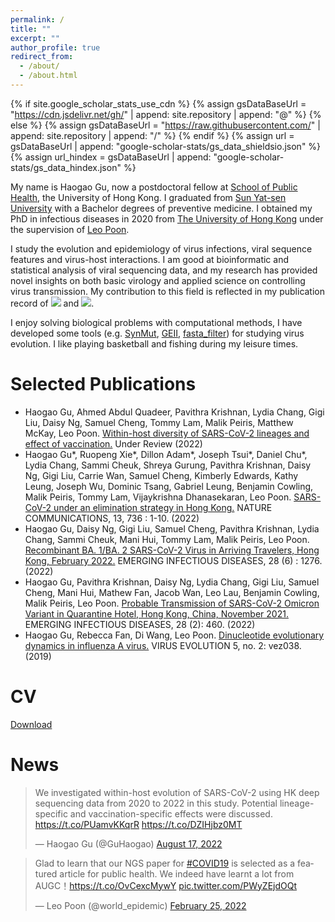 ```yaml
---
permalink: /
title: ""
excerpt: ""
author_profile: true
redirect_from: 
  - /about/
  - /about.html
---
```


{% if site.google_scholar_stats_use_cdn %}
{% assign gsDataBaseUrl = "https://cdn.jsdelivr.net/gh/" | append: site.repository | append: "@" %}
{% else %}
{% assign gsDataBaseUrl = "https://raw.githubusercontent.com/" | append: site.repository | append: "/" %}
{% endif %}
{% assign url = gsDataBaseUrl | append: "google-scholar-stats/gs_data_shieldsio.json" %}
{% assign url_hindex = gsDataBaseUrl | append: "google-scholar-stats/gs_data_hindex.json" %}

<span class='anchor' id='about-me'></span>

My name is Haogao Gu, now a postdoctoral fellow at [School of Public Health](https://sph.hku.hk/), the University of Hong Kong. I graduated from [Sun Yat-sen University](https://www.sysu.edu.cn/sysuen/) with a Bachelor degrees of preventive medicine. I obtained my PhD in infectious diseases in 2020 from [The University of Hong Kong](https://www.hku.hk/) under the supervision of [Leo Poon](https://sph.hku.hk/en/Biography/Poon-Lit-Man-Leo). 

I study the evolution and epidemiology of virus infections, viral sequence features and virus-host interactions. I am good at bioinformatic and statistical analysis of viral sequencing data, and my research has provided novel insights on both basic virology and applied science on controlling virus transmission. My contribution to this field is reflected in my publication record of <a href='https://scholar.google.com/citations?user=sie-ZJkAAAAJ'><img src="https://img.shields.io/endpoint?url={{ url | url_encode }}&logo=Google%20Scholar&labelColor=f6f6f6&color=9cf&style=flat&label=citations"></a> and <a href='https://scholar.google.com/citations?user=sie-ZJkAAAAJ'><img src="https://img.shields.io/endpoint?url={{ url_hindex }}&logo=Google%20Scholar&labelColor=f6f6f6&color=9cf&style=flat&label=h-index"></a>. 

I enjoy solving biological problems with computational methods, I have developed some tools (e.g. [SynMut](https://github.com/Koohoko/SynMut), [GEII](https://leo-poon-lab-geii-scriptsweb-app-pk8r5m.streamlitapp.com/), [fasta_filter](https://github.com/Koohoko/fasta_filter)) for studying virus evolution. I like playing basketball and fishing during my leisure times. 

# Selected Publications
- Haogao Gu, Ahmed Abdul Quadeer, Pavithra Krishnan, Lydia Chang, Gigi Liu, Daisy Ng, Samuel Cheng, Tommy Lam, Malik Peiris, Matthew McKay, Leo Poon. [Within-host diversity of SARS-CoV-2 lineages and effect of vaccination.](https://www.researchsquare.com/article/rs-1927944/v1) Under Review (2022) 
- Haogao Gu\*, Ruopeng Xie\*, Dillon Adam\*, Joseph Tsui\*, Daniel Chu\*, Lydia Chang, Sammi Cheuk, Shreya Gurung, Pavithra Krishnan, Daisy Ng, Gigi Liu, Carrie Wan, Samuel Cheng, Kimberly Edwards, Kathy Leung, Joseph Wu, Dominic Tsang, Gabriel Leung, Benjamin Cowling, Malik Peiris, Tommy Lam, Vijaykrishna Dhanasekaran, Leo Poon. [SARS-CoV-2 under an elimination strategy in Hong Kong.](https://pubmed.ncbi.nlm.nih.gov/35136039/) NATURE COMMUNICATIONS, 13, 736 : 1-10. (2022)
- Haogao Gu, Daisy Ng, Gigi Liu, Samuel Cheng, Pavithra Krishnan, Lydia Chang, Sammi Cheuk, Mani Hui, Tommy Lam, Malik Peiris, Leo Poon. [Recombinant BA. 1/BA. 2 SARS-CoV-2 Virus in Arriving Travelers, Hong Kong, February 2022.](https://www.ncbi.nlm.nih.gov/pmc/articles/PMC9155883/) EMERGING INFECTIOUS DISEASES, 28 (6) : 1276. (2022)
- Haogao Gu, Pavithra Krishnan, Daisy Ng, Lydia Chang, Gigi Liu, Samuel Cheng, Mani Hui, Mathew Fan, Jacob Wan, Leo Lau, Benjamin Cowling, Malik Peiris, Leo Poon. [Probable Transmission of SARS-CoV-2 Omicron Variant in Quarantine Hotel, Hong Kong, China, November 2021.](https://www.ncbi.nlm.nih.gov/pmc/articles/PMC8798678/) EMERGING INFECTIOUS DISEASES, 28 (2): 460. (2022)
- Haogao Gu, Rebecca Fan, Di Wang, Leo Poon. [Dinucleotide evolutionary dynamics in influenza A virus.](https://pubmed.ncbi.nlm.nih.gov/31737288/) VIRUS EVOLUTION 5, no. 2: vez038. (2019)


# CV
[Download](../files/CV/CV_2022_08_19.pdf)
<object data="../files/CV/CV_2022_08_19.pdf" width="1000" height="618" type='application/pdf'></object>

# News
<blockquote class="twitter-tweet"><p lang="en" dir="ltr">We investigated within-host evolution of SARS-CoV-2 using HK deep sequencing data from 2020 to 2022 in this study. Potential lineage-specific and vaccination-specific effects were discussed. <a href="https://t.co/PUamvKKqrR">https://t.co/PUamvKKqrR</a> <a href="https://t.co/DZIHjbz0MT">https://t.co/DZIHjbz0MT</a></p>&mdash; Haogao Gu (@GuHaogao) <a href="https://twitter.com/GuHaogao/status/1559896855705632768?ref_src=twsrc%5Etfw">August 17, 2022</a></blockquote> <script async src="https://platform.twitter.com/widgets.js" charset="utf-8"></script>

<blockquote class="twitter-tweet"><p lang="en" dir="ltr">Glad to learn that our NGS paper for <a href="https://twitter.com/hashtag/COVID19?src=hash&amp;ref_src=twsrc%5Etfw">#COVID19</a> is selected as a featured article for public health. We indeed have learnt a lot from AUGC！<a href="https://t.co/OvCexcMywY">https://t.co/OvCexcMywY</a> <a href="https://t.co/PWyZEjdOQt">pic.twitter.com/PWyZEjdOQt</a></p>&mdash; Leo Poon (@world_epidemic) <a href="https://twitter.com/world_epidemic/status/1497195122127032334?ref_src=twsrc%5Etfw">February 25, 2022</a></blockquote> <script async src="https://platform.twitter.com/widgets.js" charset="utf-8"></script>

